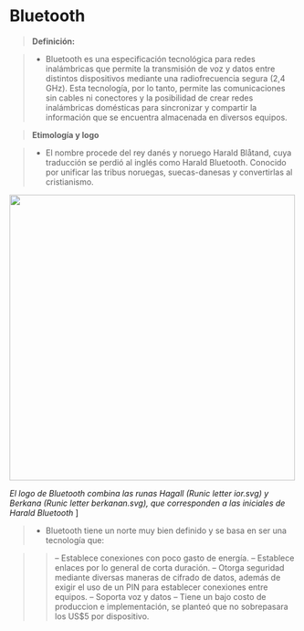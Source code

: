 # Bluetooth



> **Definición:**

> - Bluetooth es una especificación tecnológica para redes inalámbricas que permite la transmisión de voz y datos entre distintos dispositivos mediante una radiofrecuencia segura (2,4 GHz). Esta tecnología, por lo tanto, permite las comunicaciones sin cables ni conectores y la posibilidad de crear redes inalámbricas domésticas para sincronizar y compartir la información que se encuentra almacenada en diversos equipos.

> **Etimología y logo**

 > - El nombre procede del rey danés y noruego Harald Blåtand, cuya traducción se perdió al inglés como Harald Bluetooth. Conocido por unificar las tribus noruegas, suecas-danesas y convertirlas al cristianismo.
 
 <img  width= "500" src="https://media.metrolatam.com/2018/04/16/a171f8c033d6e39d493a65d0b7cf6e1b-34d5b710c3a81821b371831d3901007c-1200x600.jpg" />

 *El logo de Bluetooth combina las runas Hagall (Runic letter ior.svg) y Berkana (Runic letter berkanan.svg), que corresponden a las iniciales de Harald Bluetooth* ]
 
 
> - Bluetooth tiene un norte muy bien definido y se basa en ser una tecnología que:

>> – Establece conexiones con poco gasto de energía.
>> – Establece enlaces por lo general de corta duración.
>> – Otorga seguridad mediante diversas maneras de cifrado de datos, además de exigir el uso de un PIN para establecer conexiones entre equipos.
>> – Soporta voz y datos
>> – Tiene un bajo costo de produccion e implementación, se planteó que no sobrepasara los US$5 por dispositivo.
 


 


